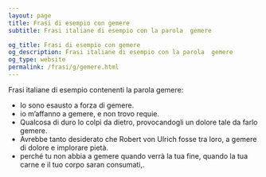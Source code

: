 ```yaml
---
layout: page
title: Frasi di esempio con gemere 
subtitle: Frasi italiane di esempio con la parola  gemere

og_title: Frasi di esempio con gemere 
og_description: Frasi italiane di esempio con la parola  gemere
og_type: website
permalink: /frasi/g/gemere.html
---
```


Frasi italiane di esempio contenenti la parola gemere:


- Io sono esausto a forza di gemere.
- io m’affanno a gemere, e non trovo requie.
- Qualcosa di duro lo colpì da dietro, provocandogli un dolore tale da farlo gemere.
- Avrebbe tanto desiderato che Robert von Ulrich fosse tra loro, a gemere di dolore e implorare pietà.
- perché tu non abbia a gemere quando verrà la tua fine, quando la tua carne e il tuo corpo saran consumati,.
